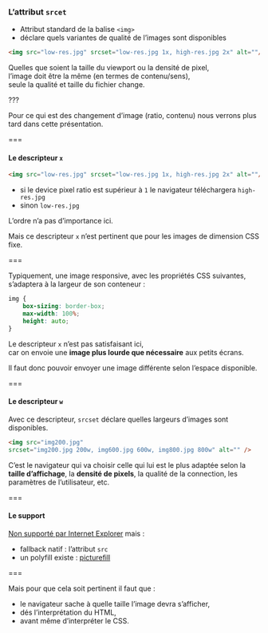 ### L’attribut `srcet`

- Attribut standard de la balise `<img>`
- déclare quels variantes de qualité de l’images sont disponibles

```html
<img src="low-res.jpg" srcset="low-res.jpg 1x, high-res.jpg 2x" alt=""/>
```

Quelles que soient la taille du viewport ou la densité de pixel,  
l’image doit être la même (en termes de contenu/sens),  
seule la qualité et taille du fichier change.<!-- {p:.alert.alert_warning.fragment} -->

???

Pour ce qui est des changement d’image (ratio, contenu) nous verrons plus tard dans cette présentation.

===

#### Le descripteur `x`

```html
<img src="low-res.jpg" srcset="low-res.jpg 1x, high-res.jpg 2x" alt=""/>
```
- si le device pixel ratio est supérieur à `1` le navigateur téléchargera `high-res.jpg`
- sinon `low-res.jpg`

L’ordre n’a pas d’importance ici. <!-- {.alert.alert_info.fragment} -->

Mais ce descripteur `x` n’est pertinent que pour les images de dimension CSS fixe. <!-- {p:.fragment} -->

===

Typiquement, une image responsive, avec les propriétés CSS suivantes, s’adaptera à la largeur de son conteneur :
```css
img {
    box-sizing: border-box;
    max-width: 100%;
    height: auto;
}
```

Le descripteur `x` n’est pas satisfaisant ici,  
car on envoie une __image plus lourde que nécessaire__ aux petits écrans. <!-- {p:.fragment} -->

Il faut donc pouvoir envoyer une image différente selon l’espace disponible. <!-- {.fragment} -->

===

#### Le descripteur `w`

Avec ce descripteur, `srcset` déclare quelles largeurs d’images sont disponibles.

```html
<img src="img200.jpg"
srcset="img200.jpg 200w, img600.jpg 600w, img800.jpg 800w" alt="" />
```

C’est le navigateur qui va choisir celle qui lui est le plus adaptée selon la __taille d’affichage__, la __densité de pixels__, la qualité de la connection, les paramètres de l’utilisateur, etc.

===

#### Le support

[Non supporté par Internet Explorer](http://caniuse.com/#feat=srcset) mais :
- fallback natif : l’attribut `src`
- un polyfill existe : [picturefill](https://scottjehl.github.io/picturefill/)

===

Mais pour que cela soit pertinent il faut que :
- le navigateur sache à quelle taille l’image devra s’afficher, <!-- {li:.fragment} -->
- dés l’interprétation du HTML, <!-- {li:.fragment} -->
- avant même d’interpréter le CSS. <!-- {li:.fragment} -->
